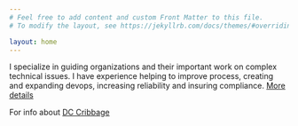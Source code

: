 ```yaml
---
# Feel free to add content and custom Front Matter to this file.
# To modify the layout, see https://jekyllrb.com/docs/themes/#overriding-theme-defaults

layout: home
---
```


I specialize in guiding organizations and their important work on complex technical issues. I have experience helping to improve process, creating and expanding devops, increasing reliability and insuring compliance. [More details](http://dancocos.com/about/)

For info about [DC Cribbage](https://dccribbage.com)